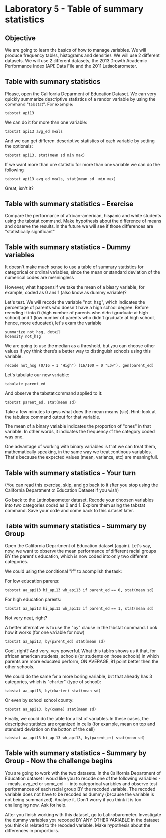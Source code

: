 # Laboratory 5 - Table of summary statistics

## Objective

We are going to learn the basics of how to manage variables. We will produce frequency tables, histograms and densities. We will use 2 different datasets. We will use 2 different datasets, the 2013 Growth Academic Performance Index (API) Data File and the 2011 Latinobarometer.

## Table with summary statistics

Please, open the California Deparment of Education Dataset. We can very quickly summarize descriptive statistics of a randon variable
by using the command "tabstat". For example:

```
tabstat api13
```

We can do it for more than one variable:

```
tabstat api13 avg_ed meals
```

And we can get different descriptive statistics of each variable by
setting the optionals:

```
tabstat api13, stat(mean sd min max)
```

If we want more than one statistic for more than one variable we can do the following

```
tabstat api13 avg_ed meals, stat(mean sd  min max)
```

Great, isn't it?

## Table with summary statistics - Exercise

Compare the performance of african-american, hispanic and white students using the tabstat command. Make hypothesis about the difference of means and observe the results. In the future we will see if those differences are "statistically significant".

## Table with summary statistics - Dummy variables

It doesn't make much sense to use a table of summary statistics for categorical or ordinal variables, since the mean or standard deviation of the numerical codes are meaningless

However, what happens if we take the mean of a binary variable, for example, coded as 0 and 1 (also know as dummy variable)?

Let's test. We will recode the variable "not_hsg", which indicates the percentage of parents who doesn't have a high school degree. Before recoding it into 0 (high number of parents who didn't graduate at high school) and 1 (low number of parents who didn't graduate at high school, hence, more educated), let's exam the variable

```
summarize not_hsg, detail
kdensity not_hsg
```

We are going to use the median as a threshold, but you can choose other values if yoy think there's a better way to distinguish schools using this variable.

```
recode not_hsg (0/16 = 1 "High") (16/100 = 0 "Low"), gen(parent_ed)
```

Let's tabulate our new variable:

```
tabulate parent_ed 
```

And observe the tabstat command applied to it:

```
tabstat parent_ed, stat(mean sd)
```

Take a few minutes to gess what does the mean means (sic). Hint: look at the tabulate command output for that variable.

The mean of a binary variable indicates the proportion of "ones" in that variable. In other words, it indicates the frequency of the category coded was one.

One advantage of working with binary variables is that we can treat them, mathematically speaking, in the same way we treat continous variables. That's because the expected values (mean, variance, etc) are meaningfull.

## Table with summary statistics - Your turn

(You can read this exercise, skip, and go back to it after you stop using the California Department of Education Dataset if you wish)

Go back to the Latinobarometer dataset. Recode your choosen variables into two categories coded as 0 and 1. Explore them using the tabstat command. Save your code and come back to this dataset later.

## Table with summary statistics - Summary by Group

Open the California Department of Education dataset (again). Let's say, now, we want to observe the mean performance of different racial groups BY the parent's education, which is now coded into only two different categories.

We could using the conditional "if" to acomplish the task:

For low education parents:

```
tabstat aa_api13 hi_api13 wh_api13 if parent_ed == 0, stat(mean sd)
```

For high education parents: 

```
tabstat aa_api13 hi_api13 wh_api13 if parent_ed == 1, stat(mean sd)
```

Not very neat, right?

A better alternative is to use the "by" clause in the tabstat command. Look how it works (for one variable for now)

```
tabstat aa_api13, by(parent_ed) stat(mean sd)
```

Cool, right? And very, very powerful. What this tables shows us it that, for african american students, schools (or students on those schools) in which parents are more educated perform, ON AVERAGE, 81 point better then the other schools.

We could do the same for a more boring variable, but that already has 3 categories, which is "charter" (type of school):

```
tabstat aa_api13, by(charter) stat(mean sd)
```

Or even by school school county:

```
tabstat aa_api13, by(cname) stat(mean sd)
```

Finally, we could do the table for a list of variables. In these cases, the descriptive statistcs are organized in cells (for example, mean on top and standard deviation on the botton of the cell)

```
tabstat aa_api13 hi_api13 wh_api13, by(parent_ed) stat(mean sd)
```

## Table with summary statistics - Summary by Group - Now the challenge begins

You are going to work with the two datasets. In the California Department of Education dataset I would like you to recode one of the following variables -- meals, avg_ed or some_col -- into categorical variables and observe test performances of each racial group BY the recoded variable. The recoded variable does not have to be recoded as dummy (because the variable is not being
summarized). Analyse it. Don't worry if you think it is too challenging now. Ask for help.

After you finish working with this dataset, go to Latinobarometer. Investigate the dummy variables you recoded BY ANY OTHER VARIABLE in the dataset you think is related to the recoded variable. Make hypothesis about the differences in proportions.
